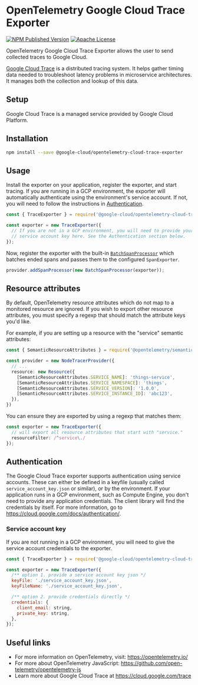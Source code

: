 # OpenTelemetry Google Cloud Trace Exporter
[![NPM Published Version][npm-img]][npm-url]
[![Apache License][license-image]][license-image]

OpenTelemetry Google Cloud Trace Exporter allows the user to send collected traces to Google Cloud.

[Google Cloud Trace](https://cloud.google.com/trace) is a distributed tracing system. It helps gather timing data needed to troubleshoot latency problems in microservice architectures. It manages both the collection and lookup of this data.

## Setup

Google Cloud Trace is a managed service provided by Google Cloud Platform.

## Installation

```bash
npm install --save @google-cloud/opentelemetry-cloud-trace-exporter
```

## Usage
Install the exporter on your application, register the exporter, and start tracing. If you are running in a GCP environment, the exporter will automatically authenticate using the environment's service account. If not, you will need to follow the instructions in [Authentication](#Authentication).

```js
const { TraceExporter } = require('@google-cloud/opentelemetry-cloud-trace-exporter');

const exporter = new TraceExporter({
  // If you are not in a GCP environment, you will need to provide your
  // service account key here. See the Authentication section below.
});
```

Now, register the exporter with the built-in
[`BatchSpanProcessor`](https://github.com/open-telemetry/opentelemetry-specification/blob/v1.4.0/specification/trace/sdk.md#batching-processor)
which batches ended spans and passes them to the configured `SpanExporter`.

```js
provider.addSpanProcessor(new BatchSpanProcessor(exporter));
```

## Resource attributes

By default, OpenTelemetry resource attributes which do not map to a monitored resource are ignored. If you wish to export other resource attributes, you must specify a regexp that should match the attribute keys you'd like.

For example, if you are setting up a resource with the "service" semantic attributes:
```typescript
const { SemanticResourceAttributes } = require('@opentelemetry/semantic-conventions');

const provider = new NodeTracerProvider({
  // ...
  resource: new Resource({
    [SemanticResourceAttributes.SERVICE_NAME]: 'things-service',
    [SemanticResourceAttributes.SERVICE_NAMESPACE]: 'things',
    [SemanticResourceAttributes.SERVICE_VERSION]: '1.0.0',
    [SemanticResourceAttributes.SERVICE_INSTANCE_ID]: 'abc123',
  }),
})
```

You can ensure they are exported by using a regexp that matches them:
```typescript
const exporter = new TraceExporter({
  // will export all resource attributes that start with "service."
  resourceFilter: /^service\./
});
```

## Authentication

The Google Cloud Trace exporter supports authentication using service accounts. These can either be defined in a keyfile (usually called `service_account_key.json` or similar), or by the environment. If your application runs in a GCP environment, such as Compute Engine, you don't need to provide any application credentials. The client library will find the credentials by itself. For more information, go to <https://cloud.google.com/docs/authentication/>.

### Service account key

If you are not running in a GCP environment, you will need to give the service account credentials to the exporter.

```js
const { TraceExporter } = require('@google-cloud/opentelemetry-cloud-trace-exporter');

const exporter = new TraceExporter({
  /** option 1. provide a service account key json */
  keyFile: './service_account_key.json',
  keyFileName: './service_account_key.json',

  /** option 2. provide credentials directly */
  credentials: {
    client_email: string,
    private_key: string,
  },
});
```

## Useful links
- For more information on OpenTelemetry, visit: <https://opentelemetry.io/>
- For more about OpenTelemetry JavaScript: <https://github.com/open-telemetry/opentelemetry-js>
- Learn more about Google Cloud Trace at https://cloud.google.com/trace


[npm-url]: https://www.npmjs.com/package/@google-cloud/opentelemetry-cloud-trace-exporter
[npm-img]: https://badge.fury.io/js/%40google-cloud%2Fopentelemetry-cloud-trace-exporter.svg
[license-url]: https://github.com/GoogleCloudPlatform/opentelemetry-operations-js/blob/main/LICENSE
[license-image]: https://img.shields.io/badge/license-Apache_2.0-green.svg?style=flat
